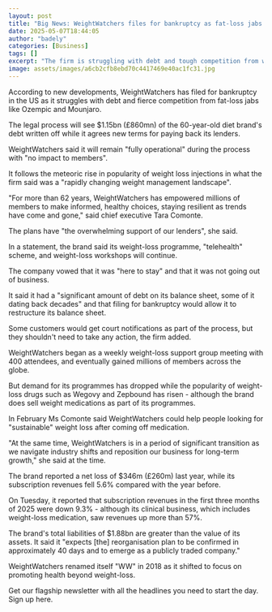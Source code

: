 ```yaml
---
layout: post
title: "Big News: WeightWatchers files for bankruptcy as fat-loss jabs boom"
date: 2025-05-07T18:44:05
author: "badely"
categories: [Business]
tags: []
excerpt: "The firm is struggling with debt and tough competition from weight-loss drugs."
image: assets/images/a6cb2cfb8ebd70c4417469e40ac1fc31.jpg
---
```


According to new developments, WeightWatchers has filed for bankruptcy in the US as it struggles with debt and fierce competition from fat-loss jabs like Ozempic and Mounjaro.

The legal process will see $1.15bn (£860mn) of the 60-year-old diet brand's debt written off while it agrees new terms for paying back its lenders.

WeightWatchers said it will remain "fully operational" during the process with "no impact to members".

It follows the meteoric rise in popularity of weight loss injections in what the firm said was a "rapidly changing weight management landscape".

"For more than 62 years, WeightWatchers has empowered millions of members to make informed, healthy choices, staying resilient as trends have come and gone," said chief executive Tara Comonte.

The plans have "the overwhelming support of our lenders", she said.

In a statement, the brand said its weight-loss programme, "telehealth" scheme, and weight-loss workshops will continue.

The company vowed that it was "here to stay" and that it was not going out of business.

It said it had a "significant amount of debt on its balance sheet, some of it dating back decades" and that filing for bankruptcy would allow it to restructure its balance sheet.

Some customers would get court notifications as part of the process, but they shouldn't need to take any action, the firm added.

WeightWatchers began as a weekly weight-loss support group meeting with 400 attendees, and eventually gained millions of members across the globe.

But demand for its programmes has dropped while the popularity of weight-loss drugs such as Wegovy and Zepbound has risen - although the brand does sell  weight medications as part of its programmes.

In February Ms Comonte said WeightWatchers could help people looking for "sustainable" weight loss after coming off medication.

"At the same time, WeightWatchers is in a period of significant transition as we navigate industry shifts and reposition our business for long-term growth," she said at the time.

The brand reported a net loss of $346m (£260m) last year, while its subscription revenues fell 5.6% compared with the year before.

On Tuesday, it reported that subscription revenues in the first three months of 2025 were down 9.3% - although its clinical business, which includes weight-loss medication, saw revenues up more than 57%.

The brand's total liabilities of $1.88bn are greater than the value of its assets. It said it "expects [the] reorganisation plan to be confirmed in approximately 40 days and to emerge as a publicly traded company."

WeightWatchers renamed itself "WW" in 2018 as it shifted to focus on promoting health beyond weight-loss.

Get our flagship newsletter with all the headlines you need to start the day. Sign up here.

